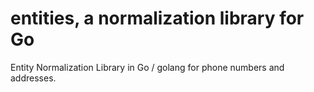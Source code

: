 entities, a normalization library for Go
========

Entity Normalization Library in Go / golang for phone numbers and addresses.
